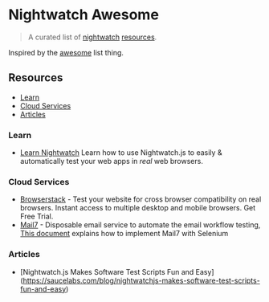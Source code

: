 # Nightwatch Awesome 

> A curated list of [nightwatch](https://nightwatchjs.org/) [resources](#resources).

Inspired by the [awesome](https://github.com/sindresorhus/awesome) list thing.

## Resources

- [Learn](#learn)
- [Cloud Services](#cloud-service)
- [Articles](#articles)


### Learn 
- [Learn Nightwatch](https://github.com/dwyl/learn-nightwatch) Learn how to use Nightwatch.js to easily & automatically test your web apps in *real* web browsers.

### Cloud Services
- [Browserstack](https://www.browserstack.com/) - Test your website for cross browser compatibility on real browsers. Instant access to multiple desktop and mobile browsers. Get Free Trial.
- [Mail7](https://www.mail7.io/) - Disposable email service to automate the email workflow testing, [This document](https://docs.mail7.io/tutorials/registration-and-login-automation-using-selenium-with-disposable-email) explains how to implement Mail7 with Selenium

### Articles
- [Nightwatch.js Makes Software Test Scripts Fun and Easy] (https://saucelabs.com/blog/nightwatchjs-makes-software-test-scripts-fun-and-easy)
